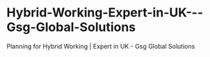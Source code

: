# Hybrid-Working-Expert-in-UK---Gsg-Global-Solutions
Planning for Hybrid Working | Expert in UK - Gsg Global Solutions
